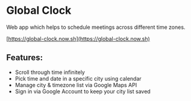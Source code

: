 # Global Clock

Web app which helps to schedule meetings across different time zones.

[https://global-clock.now.sh](https://global-clock.now.sh)

## Features:
- Scroll through time infinitely
- Pick time and date in a specific city using calendar
- Manage city & timezone list via Google Maps API
- Sign in via Google Account to keep your city list saved

